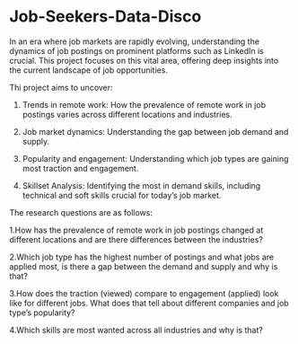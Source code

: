 # Job-Seekers-Data-Disco
In an era where job markets are rapidly evolving, understanding the dynamics of job postings on prominent platforms such as LinkedIn is crucial. This project focuses on this vital area, offering deep insights into the current landscape of job opportunities. 

Thi project aims to uncover:

1. Trends in remote work: How the prevalence of remote work in job postings varies across different locations and industries.

2. Job market dynamics: Understanding the gap between job demand and supply.

3. Popularity and engagement: Understanding which job types are gaining most traction and engagement.

4. Skillset Analysis: Identifying the most in demand skills, including technical and soft skills crucial for today’s job market.

The research questions are as follows:

1.How has the prevalence of remote work in job postings changed at different locations and are there differences between the industries?

2.Which job type has the highest number of postings and what jobs are applied most, is there a gap between the demand and supply and why is that?

3.How does the traction (viewed) compare to engagement (applied) look like for different jobs. What does that tell about different companies and job type’s popularity?

4.Which skills are most wanted across all industries and why is that?
